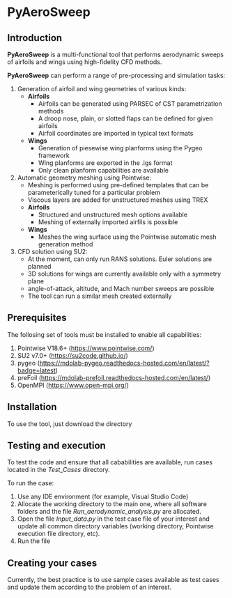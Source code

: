 <h1> PyAeroSweep </h1>

<h2> Introduction </h2>

**PyAeroSweep** is a multi-functional tool that performs aerodynamic sweeps of airfoils and wings using high-fidelity CFD methods.

**PyAeroSweep** can perform a range of pre-processing and simulation tasks:

1.  Generation of airfoil and wing geometries of various kinds:
    + **Airfoils**
        - Airfoils can be generated using PARSEC of CST parametrization methods
        - A droop nose, plain, or slotted flaps can be defined for given airfoils
        - Airfoil coordinates are imported in typical text formats
    + **Wings**
        - Generation of piesewise wing planforms using the Pygeo framework
        - Wing planforms are exported in the .igs format
        - Only clean planform capabilities are available
2. Automatic geometry meshing using Pointwise:
    + Meshing is performed using pre-defined templates that can be parameterically tuned for a particular problem
    + Viscous layers are added for unstructured meshes using TREX
    + **Airfoils**
        + Structured and unstructured mesh options available
        + Meshing of externally imported airfils is possible
    + **Wings**
        + Meshes the wing surface using the Pointwise automatic mesh generation method
3. CFD solution using SU2:
    + At the moment, can only run RANS solutions. Euler solutions are planned
    + 3D solutions for wings are currently available only with a symmetry plane
    + angle-of-attack, altitude, and Mach number sweeps are possible
    + The tool can run a similar mesh created externally


<h2> Prerequisites </h2>

The follosing set of tools must be installed to enable all capabilities:

1. Pointwise V18.6+ (https://www.pointwise.com/) 
2. SU2 v7.0+        (https://su2code.github.io/)
3. pygeo            (https://mdolab-pygeo.readthedocs-hosted.com/en/latest/?badge=latest)
4. preFoil          (https://mdolab-prefoil.readthedocs-hosted.com/en/latest/)
5. OpenMPI          (https://www.open-mpi.org/)


<h2> Installation </h2>

To use the tool, just download the directory


<h2> Testing and execution </h2>

To test the code and ensure that all cababilities are available, run cases located in the <em>Test_Cases</em> directory. 

To run the case: 

1. Use any IDE environment (for example, Visual Studio Code)
2. Allocate the working directory to the main one, where all software folders and the file <em>Run_aerodynamic_analysis.py</em> are allocated.
3. Open the file <em>Input_data.py</em> in the test case file of your interest and update all common directory variables (working directory, Pointwise execution file directory, etc).
4. Run the file


<h2> Creating your cases </h2>

Currently, the best practice is to use sample cases available as test cases and update them according to the problem of an interest.